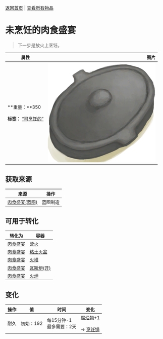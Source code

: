 [返回首页](index.md)   |  [查看所有物品](object.md)
# 未烹饪的肉食盛宴  
> 下一步是放火上烹饪。  
  
  属性  |   图片   
 ----  |  ----:   
 **重量：**350<br><br>**标签：**	[“可烹饪的”](tag_Cookable.md)  |  ![](Sprite/CookingPotClosed.png)   
  
## 获取来源  
来源  |  操作  
----  |  ----  
[肉食盛宴(蓝图)](Bp_HeartyFeast.md)  |  蓝图制造  
## 可用于转化  
转化为  |  容器  
----  |  ----  
[肉食盛宴](HeartyFeast.md)  |  [营火](Campfire.md)  
[肉食盛宴](HeartyFeast.md)  |  [粘土火盆](ClayFirePit.md)  
[肉食盛宴](HeartyFeast.md)  |  [火堆](Fire.md)  
[肉食盛宴](HeartyFeast.md)  |  [瓦斯炉(开)](GasCookerOn.md)  
[肉食盛宴](HeartyFeast.md)  |  [火炉](Stove.md)  
## 变化  
操作  |  值  |  时间  |  变化  
----  |  ----  |  ----  |  ----  
耐久  |  初始：192  |  每15分钟-1<br>最多需要：2天  |  [腐烂物](RottenRemains.md)+1 <br><br>→ [烹饪锅](CookingPot.md)  
